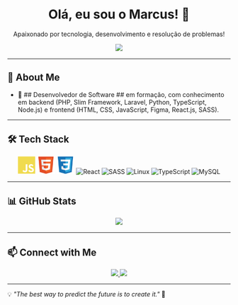 <h1 align="center">Olá, eu sou o Marcus! 👋</h1>

<p align="center"> 
 Apaixonado por tecnologia, desenvolvimento e resolução de problemas!
</p>

<div align="center">
  <img height="250" src="https://gifs.eco.br/wp-content/uploads/2022/08/gifs-do-ator-jim-carrey-13.gif"/>
</div>

---

## 🚀 About Me
- 🎯 ## Desenvolvedor de Software ## em formação, com conhecimento em backend (PHP, Slim Framework, Laravel, 
       Python, TypeScript, Node.js) e frontend (HTML, CSS, JavaScript, Figma, React.js, SASS).
---

## 🛠 Tech Stack
<div align="center">
  <img height="40" width="40" src="https://raw.githubusercontent.com/devicons/devicon/master/icons/javascript/javascript-plain.svg" alt="JavaScript">
  <img height="40" width="40" src="https://raw.githubusercontent.com/devicons/devicon/master/icons/html5/html5-original.svg" alt="HTML5">
  <img height="40" width="40" src="https://raw.githubusercontent.com/devicons/devicon/master/icons/css3/css3-original.svg" alt="CSS3">
  <img height="40" width="40" src="https://cdn.jsdelivr.net/gh/devicons/devicon/icons/react/react-original.svg" alt="React">
  <img height="40" width="40" src="https://cdn.jsdelivr.net/gh/devicons/devicon/icons/sass/sass-original.svg" alt="SASS">
  <img height="40" width="40" src="https://cdn.jsdelivr.net/gh/devicons/devicon/icons/linux/linux-original.svg" alt="Linux">
  <img height="40" width="40" src="https://cdn.jsdelivr.net/gh/devicons/devicon/icons/typescript/typescript-original.svg" alt="TypeScript">
  <img height="40" width="40" src="https://cdn.jsdelivr.net/gh/devicons/devicon/icons/mysql/mysql-original.svg" alt="MySQL">
</div>

---

## 📊 GitHub Stats
<div align="center">
   <img height="180em" src="https://github-readme-stats.vercel.app/api/top-langs/?username=omarcus212&layout=compact&langs_count=7&theme=dark"/>
</div>

---

## 📫 Connect with Me  
<div align="center">
  <a href="mailto:seuemail@gmail.com">
    <img src="https://img.shields.io/badge/-Gmail-%23333?style=for-the-badge&logo=gmail&logoColor=white">
  </a>
  <a href="https://www.linkedin.com/in/marcus-vinnicius-524aa1206/" target="_blank">
    <img src="https://img.shields.io/badge/-LinkedIn-%230077B5?style=for-the-badge&logo=linkedin&logoColor=white">
  </a> 
</div>

---

💡 *"The best way to predict the future is to create it."* 🚀

